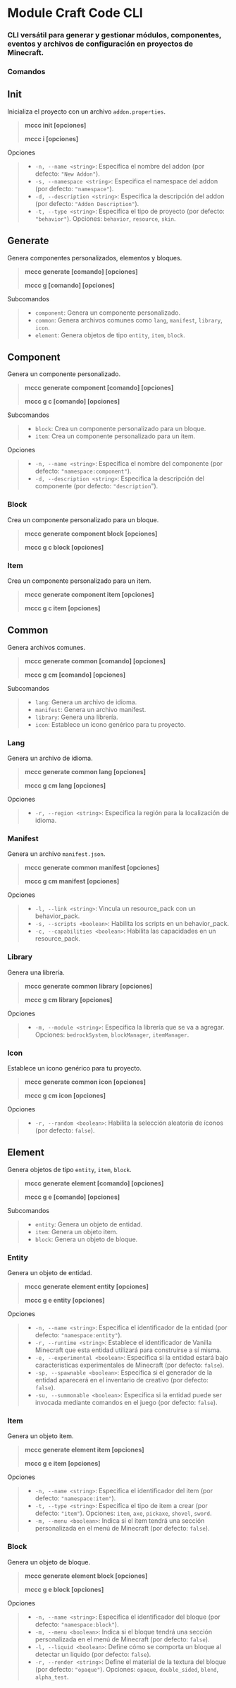# Module Craft Code CLI

### CLI versátil para generar y gestionar módulos, componentes, eventos y archivos de configuración en proyectos de Minecraft.

### Comandos

## Init

Inicializa el proyecto con un archivo `addon.properties`.

> **mccc init [opciones]**
>
> **mccc i [opciones]**

Opciones
> * `-n, --name <string>`: Especifica el nombre del addon (por defecto: `"New Addon"`).
> * `-s, --namespace <string>`: Especifica el namespace del addon (por defecto: `"namespace"`).
> * `-d, --description <string>`: Especifica la descripción del addon (por defecto: `"Addon Description"`).
> * `-t, --type <string>`: Especifica el tipo de proyecto (por defecto: `"behavior"`). Opciones: `behavior`, `resource`, `skin`.

<full-line></full-line>

## Generate

Genera componentes personalizados, elementos y bloques.

> **mccc generate [comando] [opciones]**
>
> **mccc g [comando] [opciones]**

Subcomandos
> * `component`: Genera un componente personalizado.
> * `common`: Genera archivos comunes como `lang`, `manifest`, `library`, `icon`.
> * `element`: Genera objetos de tipo `entity`, `item`, `block`.

<full-line></full-line>

## Component

Genera un componente personalizado.

> **mccc generate component [comando] [opciones]**
>
> **mccc g c [comando] [opciones]**

Subcomandos
> * `block`: Crea un componente personalizado para un bloque.
> * `item`: Crea un componente personalizado para un item.

Opciones
> * `-n, --name <string>`: Especifica el nombre del componente (por defecto: `"namespace:component"`).
> * `-d, --description <string>`: Especifica la descripción del componente (por defecto: `"description`").

<mid-line></mid-line>

### Block

Crea un componente personalizado para un bloque.

> **mccc generate component block [opciones]**
>
> **mccc g c block [opciones]**

<mid-line></mid-line>

### Item

Crea un componente personalizado para un item.

> **mccc generate component item [opciones]**
>
> **mccc g c item [opciones]**


<full-line></full-line>

## Common

Genera archivos comunes.

> **mccc generate common [comando] [opciones]**
>
> **mccc g cm [comando] [opciones]**

Subcomandos
> * `lang`: Genera un archivo de idioma.
> * `manifest`: Genera un archivo manifest.
> * `library`: Genera una librería.
> * `icon`: Establece un icono genérico para tu proyecto.

<mid-line></mid-line>

### Lang

Genera un archivo de idioma.

> **mccc generate common lang [opciones]**
>
> **mccc g cm lang [opciones]**



Opciones
> * `-r, --region <string>`: Especifica la región para la localización de idioma.

<mid-line></mid-line>

### Manifest

Genera un archivo `manifest.json`.

> **mccc generate common manifest [opciones]**
>
> **mccc g cm manifest [opciones]**

Opciones
> * `-l, --link <string>`: Vincula un resource_pack con un behavior_pack.
> * `-s, --scripts <boolean>`: Habilita los scripts en un behavior_pack.
> * `-c, --capabilities <boolean>`: Habilita las capacidades en un resource_pack.

<mid-line></mid-line>

### Library

Genera una librería.

> **mccc generate common library [opciones]**
>
> **mccc g cm library [opciones]**

Opciones
> * `-m, --module <string>`: Especifica la librería que se va a agregar. Opciones: `bedrockSystem`, `blockManager`, `itemManager`.

<mid-line></mid-line>

### Icon

Establece un icono genérico para tu proyecto.

> **mccc generate common icon [opciones]**
>
> **mccc g cm icon [opciones]**

Opciones
> * `-r, --random <boolean>`: Habilita la selección aleatoria de íconos (por defecto: `false`).

<full-line></full-line>

## Element

Genera objetos de tipo `entity`, `item`, `block`.

> **mccc generate element [comando] [opciones]**
>
> **mccc g e [comando] [opciones]**

Subcomandos

> * `entity`: Genera un objeto de entidad.
> * `item`: Genera un objeto item.
> * `block`: Genera un objeto de bloque.

<mid-line></mid-line>

### Entity

Genera un objeto de entidad.

> **mccc generate element entity [opciones]**
>
> **mccc g e entity [opciones]**

Opciones
> * `-n, --name <string>`: Especifica el identificador de la entidad (por defecto: `"namespace:entity"`).
> * `-r, --runtime <string>`: Establece el identificador de Vanilla Minecraft que esta entidad utilizará para construirse a sí misma.
> * `-e, --experimental <boolean>`: Especifica si la entidad estará bajo características experimentales de Minecraft (por defecto: `false`).
> * `-sp, --spawnable <boolean>`: Especifica si el generador de la entidad aparecerá en el inventario de creativo (por defecto: `false`).
> * `-su, --summonable <boolean>`: Especifica si la entidad puede ser invocada mediante comandos en el juego (por defecto: `false`).

<mid-line></mid-line>

### Item

Genera un objeto item.

> **mccc generate element item [opciones]**
>
> **mccc g e item [opciones]**

Opciones
> * `-n, --name <string>`: Especifica el identificador del item (por defecto: `"namespace:item"`).
> * `-t, --type <string>`: Especifica el tipo de item a crear (por defecto: `"item"`). Opciones: `item`, `axe`, `pickaxe`, `shovel`, `sword`.
> * `-m, --menu <boolean>`: Indica si el item tendrá una sección personalizada en el menú de Minecraft (por defecto: `false`).

<mid-line></mid-line>

### Block

Genera un objeto de bloque.

> **mccc generate element block [opciones]**
>
> **mccc g e block [opciones]**

Opciones
> * `-n, --name <string>`: Especifica el identificador del bloque (por defecto: `"namespace:block"`).
> * `-m, --menu <boolean>`: Indica si el bloque tendrá una sección personalizada en el menú de Minecraft (por defecto: `false`).
> * `-l, --liquid <boolean>`: Define cómo se comporta un bloque al detectar un líquido (por defecto: `false`).
> * `-r, --render <string>`: Define el material de la textura del bloque (por defecto: `"opaque"`). Opciones: `opaque`, `double_sided`, `blend`, `alpha_test`.

<full-line></full-line>

